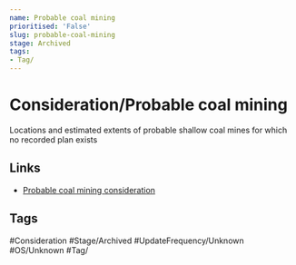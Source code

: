 ```yaml
---
name: Probable coal mining
prioritised: 'False'
slug: probable-coal-mining
stage: Archived
tags:
- Tag/
---
```


# Consideration/Probable coal mining

Locations and estimated extents of probable shallow coal mines for which no recorded plan exists

## Links

* [Probable coal mining consideration](https://design.planning.data.gov.uk/planning-consideration/probable-coal-mining)

## Tags

#Consideration #Stage/Archived #UpdateFrequency/Unknown #OS/Unknown #Tag/